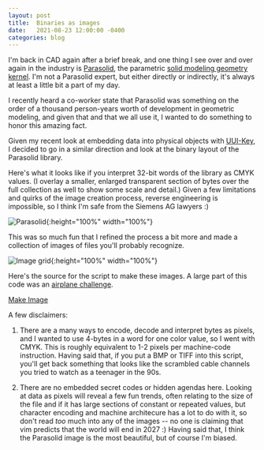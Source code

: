 ```yaml
---
layout: post
title:  Binaries as images
date:   2021-08-23 12:00:00 -0400
categories: blog
---
```


I'm back in CAD again after a brief break, and one thing I see over
and over again in the industry is [Parasolid](https://www.plm.automation.siemens.com/global/en/products/plm-components/parasolid.html), the parametric
[solid modeling geometry kernel](https://en.wikipedia.org/wiki/Geometric_modeling_kernel).  I'm not a Parasolid expert, but either directly or indirectly, it's always at least a little bit a part of my day.

I recently heard a co-worker state that Parasolid was something on the order of a thousand person-years worth of development in geometric modeling, and given that
and that we all use it, I wanted to do something to honor this amazing fact.

Given my recent look at embedding data into physical objects with [UUI-Key](https://www.onshape.com/en/resource-center/innovation-blog/onshapers-take-a-turn-at-product-design-for-annual-cad-competition), I decided to go in a similar direction and look at the binary layout of the Parasolid library.

Here's what it looks like if you interpret 32-bit words of the library as CMYK values. (I overlay a smaller, enlarged transparent section of bytes over the full collection as well to show some scale and detail.)  Given a few limitations and quirks of the image creation process, reverse engineering is impossible, so I think I'm safe from the Siemens AG lawyers :)

![Parasolid](/assets/images/parasolid_kernel_composite.png){:height="100%" width="100%"}

This was so much fun that I refined the process a bit more and made a collection of images of files you'll probably recognize.

![Image grid](/assets/images/image_grid.png){:height="100%" width="100%"}

Here's the source for the script to make these images.  A large part of this code
was an [airplane challenge](https://smycynek.github.io/blog/2020/10/19/airplane.html).

[Make Image](https://github.com/smycynek/make_image)

A few disclaimers:

1.  There are a many ways to encode, decode and interpret bytes
as pixels, and I wanted to use 4-bytes in a word for one color value, so I went
with CMYK.  This is roughly equivalent to 1-2 pixels per machine-code
instruction.  Having said that, if you put a BMP or TIFF into this script, you'll
get back something that looks like the scrambled cable channels you tried to watch
as a teenager in the 90s.

2.  There are no embedded secret codes or hidden agendas here.  Looking at data as pixels will reveal a few fun trends, often relating to the size of the file and if it has large sections of constant or repeated values, but character encoding and machine architecure has a lot to do with it, so don't read *too* much into any of the images -- no one is claiming that vim predicts that the world will end in 2027 :)  Having said that, I think the Parasolid image is the most beautiful,
but of course I'm biased.
